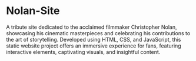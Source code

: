 # Nolan-Site
A tribute site dedicated to the acclaimed filmmaker Christopher Nolan, showcasing his cinematic masterpieces and celebrating his contributions to the art of storytelling. Developed using HTML, CSS, and JavaScript, this static website project offers an immersive experience for fans, featuring interactive elements, captivating visuals, and insightful content.
